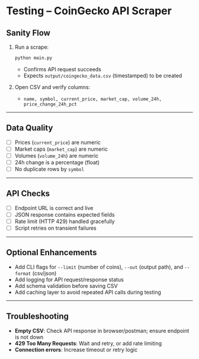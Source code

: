 # Testing – CoinGecko API Scraper

## Sanity Flow
1. Run a scrape:
   ```bash
   python main.py
   ```
   - Confirms API request succeeds
   - Expects `output/coingecko_data.csv` (timestamped) to be created

2. Open CSV and verify columns:
   - `name, symbol, current_price, market_cap, volume_24h, price_change_24h_pct`

---

## Data Quality
- [ ] Prices (`current_price`) are numeric
- [ ] Market caps (`market_cap`) are numeric
- [ ] Volumes (`volume_24h`) are numeric
- [ ] 24h change is a percentage (float)
- [ ] No duplicate rows by `symbol`

---

## API Checks
- [ ] Endpoint URL is correct and live
- [ ] JSON response contains expected fields
- [ ] Rate limit (HTTP 429) handled gracefully
- [ ] Script retries on transient failures

---

## Optional Enhancements
- Add CLI flags for `--limit` (number of coins), `--out` (output path), and `--format` (csv/json)
- Add logging for API request/response status
- Add schema validation before saving CSV
- Add caching layer to avoid repeated API calls during testing

---

## Troubleshooting
- **Empty CSV**: Check API response in browser/postman; ensure endpoint is not down
- **429 Too Many Requests**: Wait and retry, or add rate limiting
- **Connection errors**: Increase timeout or retry logic
